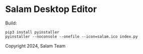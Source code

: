 # Salam Desktop Editor

Build:

```
pip3 install pyinstaller
pyinstaller --noconsole --onefile --icon=salam.ico index.py
```

Copyright 2024, Salam Team
